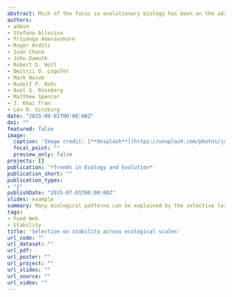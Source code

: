 ```yaml
---
abstract: Much of the focus in evolutionary biology has been on the adaptive differentiation among organisms. It is equally important to understand the processes that result in similarities of structure among systems. Here, we discuss examples of similarities occurring at different ecological scales, from predator–prey relations (attack rates and handling times) through communities (foodweb structures) to ecosystem properties. Selection among systemic configurations or patterns that differ in their intrinsic stability should lead generally to increased representation of relatively stable structures. Such nonadaptive, but selective processes that shape ecological communities offer an enticing mechanism for generating widely observed similarities, and have sparked new interest in stability properties. This nonadaptive systemic selection operates not in opposition to, but in parallel with, adaptive evolution.
authors:
- admin
- Stefano Allesina
- Priyanga Amarasekare
- Roger Arditi
- Ivan Chase
- John Damuth
- Robert D. Holt
- Dmitrii O. Logofet
- Mark Novak
- Rudolf P. Rohr
- Axel G. Rossberg
- Matthew Spencer
- J. Khai Tran
- Lev R. Ginzburg
date: "2015-09-01T00:00:00Z"
doi: ""
featured: false
image:
  caption: 'Image credit: [**Unsplash**](https://unsplash.com/photos/jdD8gXaTZsc)'
  focal_point: ""
  preview_only: false
projects: []
publication: '*Trends in Ecology and Evolution*'
publication_short: ""
publication_types:
- "2"
publishDate: "2015-07-01T00:00:00Z"
slides: example
summary: Many ecological patterns can be explained by the selective loss of structures are less likely to be stable. 
tags:
- Food Web
- Stability
title: 'Selection on stability across ecological scales'
url_code: ""
url_dataset: ""
url_pdf: 
url_poster: ""
url_project: ""
url_slides: ""
url_source: ""
url_video: ""
---
```

